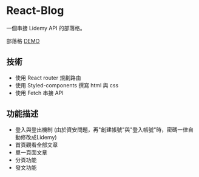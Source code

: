 # React-Blog
 一個串接 Lidemy API 的部落格。
 
 部落格 [DEMO](https://bryan9411.github.io/react-blog/#/)

## 技術

* 使用 React router 規劃路由
* 使用 Styled-components 撰寫 html 與 css
* 使用 Fetch 串接 API
## 功能描述

* 登入與登出機制 (由於資安問題，再"創建帳號"與"登入帳號"時，密碼一律自動修改成Lidemy)
* 首頁觀看全部文章
* 單一頁面文章
* 分頁功能
* 發文功能
